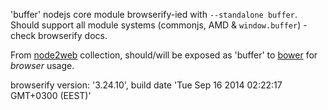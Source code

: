 'buffer' nodejs core module browserify-ied with `--standalone buffer`. Should support all module systems (commonjs, AMD & `window.buffer`) - check browserify docs.

From [node2web](http://github.com/anodynos/node2web) collection,
should/will be exposed as 'buffer' to [bower](http://bower.io) for *browser* usage.

browserify version: '3.24.10', build date 'Tue Sep 16 2014 02:22:17 GMT+0300 (EEST)'